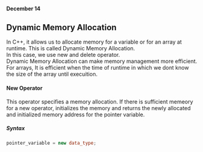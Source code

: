 #### December 14

## Dynamic Memory Allocation

In C++, it allows us to allocate memory for a variable or for an array at runtime. This is called Dynamic Memory Allocation. <br/>
In this case, we use new and delete operator. <br/> Dynamic Memory Allocation can make memory management more efficient. <br/>
For arrays, It is efficient when the time of runtime in which we dont know the size of the array until execuition. 

#### New Operator

This operator specifies a memory allocation. If there is sufficient memeory for a new operator, initializes the memory and returns the newly allocated and initialized memory address for the pointer variable. 

##### Syntax

```cpp
pointer_variable = new data_type;
```

